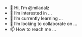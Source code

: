 - 👋 Hi, I’m @miladalz
- 👀 I’m interested in ...
- 🌱 I’m currently learning ...
- 💞️ I’m looking to collaborate on ...
- 📫 How to reach me ...

<!---
miladalz/miladalz is a ✨ special ✨ repository because its `README.md` (this file) appears on your GitHub profile.
You can click the Preview link to take a look at your changes.
--->
